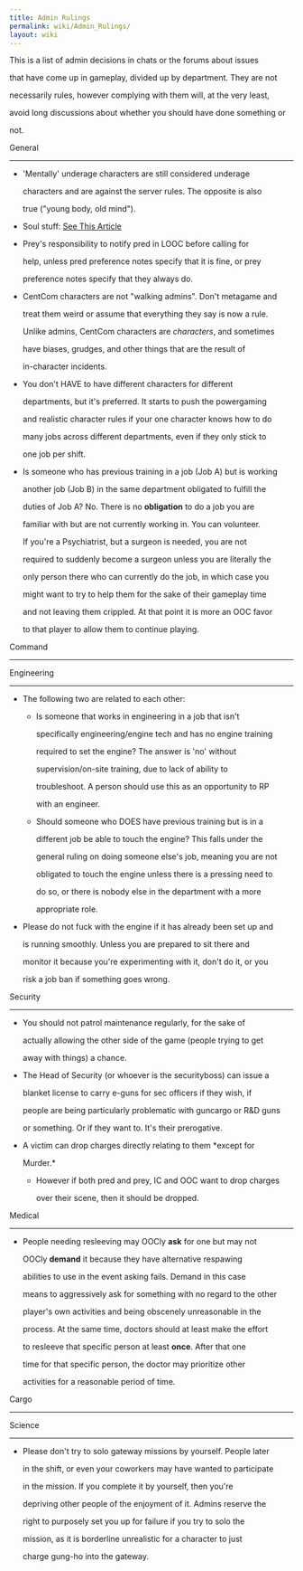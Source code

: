 ```yaml
---
title: Admin Rulings
permalink: wiki/Admin_Rulings/
layout: wiki
---
```


This is a list of admin decisions in chats or the forums about issues
that have come up in gameplay, divided up by department. They are not
necessarily rules, however complying with them will, at the very least,
avoid long discussions about whether you should have done something or
not.

General
-------

-   'Mentally' underage characters are still considered underage
    characters and are against the server rules. The opposite is also
    true ("young body, old mind").
-   Soul stuff: [See This Article](/wiki/Souls "wikilink")
-   Prey's responsibility to notify pred in LOOC before calling for
    help, unless pred preference notes specify that it is fine, or prey
    preference notes specify that they always do.
-   CentCom characters are not "walking admins". Don't metagame and
    treat them weird or assume that everything they say is now a rule.
    Unlike admins, CentCom characters are *characters*, and sometimes
    have biases, grudges, and other things that are the result of
    in-character incidents.
-   You don't HAVE to have different characters for different
    departments, but it's preferred. It starts to push the powergaming
    and realistic character rules if your one character knows how to do
    many jobs across different departments, even if they only stick to
    one job per shift.
-   Is someone who has previous training in a job (Job A) but is working
    another job (Job B) in the same department obligated to fulfill the
    duties of Job A? No. There is no **obligation** to do a job you are
    familiar with but are not currently working in. You can volunteer.
    If you're a Psychiatrist, but a surgeon is needed, you are not
    required to suddenly become a surgeon unless you are literally the
    only person there who can currently do the job, in which case you
    might want to try to help them for the sake of their gameplay time
    and not leaving them crippled. At that point it is more an OOC favor
    to that player to allow them to continue playing.

Command
-------

Engineering
-----------

-   The following two are related to each other:
    -   Is someone that works in engineering in a job that isn't
        specifically engineering/engine tech and has no engine training
        required to set the engine? The answer is 'no' without
        supervision/on-site training, due to lack of ability to
        troubleshoot. A person should use this as an opportunity to RP
        with an engineer.
    -   Should someone who DOES have previous training but is in a
        different job be able to touch the engine? This falls under the
        general ruling on doing someone else's job, meaning you are not
        obligated to touch the engine unless there is a pressing need to
        do so, or there is nobody else in the department with a more
        appropriate role.

<!-- -->

-   Please do not fuck with the engine if it has already been set up and
    is running smoothly. Unless you are prepared to sit there and
    monitor it because you're experimenting with it, don't do it, or you
    risk a job ban if something goes wrong.

Security
--------

-   You should not patrol maintenance regularly, for the sake of
    actually allowing the other side of the game (people trying to get
    away with things) a chance.
-   The Head of Security (or whoever is the securityboss) can issue a
    blanket license to carry e-guns for sec officers if they wish, if
    people are being particularly problematic with guncargo or R&D guns
    or something. Or if they want to. It's their prerogative.

<!-- -->

-   A victim can drop charges directly relating to them *except for
    Murder.*
    -   However if both pred and prey, IC and OOC want to drop charges
        over their scene, then it should be dropped.

Medical
-------

-   People needing resleeving may OOCly **ask** for one but may not
    OOCly **demand** it because they have alternative respawing
    abilities to use in the event asking fails. Demand in this case
    means to aggressively ask for something with no regard to the other
    player's own activities and being obscenely unreasonable in the
    process. At the same time, doctors should at least make the effort
    to resleeve that specific person at least **once**. After that one
    time for that specific person, the doctor may prioritize other
    activities for a reasonable period of time.

Cargo
-----

Science
-------

-   Please don't try to solo gateway missions by yourself. People later
    in the shift, or even your coworkers may have wanted to participate
    in the mission. If you complete it by yourself, then you're
    depriving other people of the enjoyment of it. Admins reserve the
    right to purposely set you up for failure if you try to solo the
    mission, as it is borderline unrealistic for a character to just
    charge gung-ho into the gateway.
